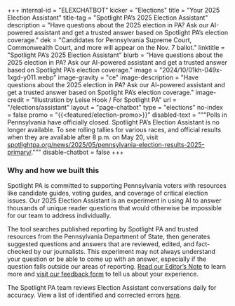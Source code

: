 +++
internal-id = "ELEXCHATBOT"
kicker = "Elections"
title = "Your 2025 Election Assistant"
title-tag = "Spotlight PA’s 2025 Election Assistant"
description = "Have questions about the 2025 election in PA? Ask our AI-powered assistant and get a trusted answer based on Spotlight PA’s election coverage."
dek = "Candidates for Pennsylvania Supreme Court, Commonwealth Court, and more will appear on the Nov. 7 ballot."
linktitle = "Spotlight PA’s 2025 Election Assistant"
blurb = "Have questions about the 2025 election in PA? Ask our AI-powered assistant and get a trusted answer based on Spotlight PA’s election coverage."
image = "2024/10/01kh-049x-1xgd-y011.webp"
image-gravity = "ce"
image-description = "Have questions about the 2025 election in PA? Ask our AI-powered assistant and get a trusted answer based on Spotlight PA’s election coverage."
image-credit = "Illustration by Leise Hook / For Spotlight PA"
url = "/elections/assistant"
layout = "page-chatbot"
type = "elections"
no-index = false
promo = "{{<featured/election-promo>}}"
disabled-text = """Polls in Pennsylvania have officially closed. Spotlight PA’s Election Assistant is no longer available.
To see rolling tallies for various races, and official results when they are available after 8 p.m. on May 20, visit [spotlightpa.org/news/2025/05/pennsylvania-election-results-2025-primary/](https://www.spotlightpa.org/news/2025/05/pennsylvania-election-results-2025-primary/)."""
disable-chatbot = false
+++

### Why and how we built this

Spotlight PA is committed to supporting Pennsylvania voters with resources like candidate guides, voting guides, and coverage of critical election issues. Our 2025 Election Assistant is an experiment in using AI to answer thousands of unique reader questions that would otherwise be impossible for our team to address individually.

The tool searches published reporting by Spotlight PA and trusted resources from the Pennsylvania Department of State, then generates suggested questions and answers that are reviewed, edited, and fact-checked by our journalists. This experiment may not always understand your question or be able to come up with an answer, especially if the question falls outside our areas of reporting.  [Read our Editor’s Note](/news/2024/09/spotlight-pennsylvania-election-assistant-editors-note/) to learn more and [visit our feedback form](https://docs.google.com/forms/d/e/1FAIpQLSfyRZEabAGvm23xb5MbU9TiOYEZbkPklgG-WnpWZIlz1Cy9JA/viewform) to tell us about your experience.

The Spotlight PA team reviews Election Assistant conversations daily for accuracy. View a list of identified and corrected errors [here](https://docs.google.com/spreadsheets/d/1MisWG0oQ1PUB8_Gh__NKL3QuNpL5ezrM7O6OkAVrzlo/edit).
